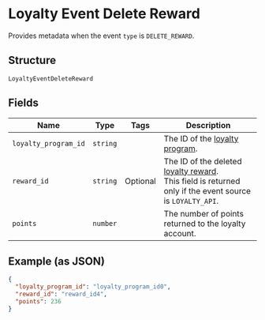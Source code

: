 
# Loyalty Event Delete Reward

Provides metadata when the event `type` is `DELETE_REWARD`.

## Structure

`LoyaltyEventDeleteReward`

## Fields

| Name | Type | Tags | Description |
|  --- | --- | --- | --- |
| `loyalty_program_id` | `string` |  | The ID of the [loyalty program](#type-LoyaltyProgram). |
| `reward_id` | `string` | Optional | The ID of the deleted [loyalty reward](#type-LoyaltyReward).<br>This field is returned only if the event source is `LOYALTY_API`. |
| `points` | `number` |  | The number of points returned to the loyalty account. |

## Example (as JSON)

```json
{
  "loyalty_program_id": "loyalty_program_id0",
  "reward_id": "reward_id4",
  "points": 236
}
```


